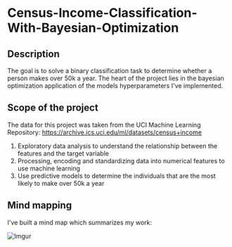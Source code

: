 # Census-Income-Classification-With-Bayesian-Optimization
 
## Description
The goal is to solve a binary classification task to determine whether a person makes over 50k a year. The heart of the project lies in the bayesian optimization application of the models hyperparameters I've implemented.

## Scope of the project
The data for this project was taken from the UCI Machine Learning Repository: https://archive.ics.uci.edu/ml/datasets/census+income

1. Exploratory data analysis to understand the relationship between the features and the target variable
2. Processing, encoding and standardizing data into numerical features to use machine learning
3. Use predictive models to determine the individuals that are the most likely to make over 50k a year
## Mind mapping
I've built a mind map which summarizes my work:

![Imgur](https://i.imgur.com/pQu4CvL.jpg)
